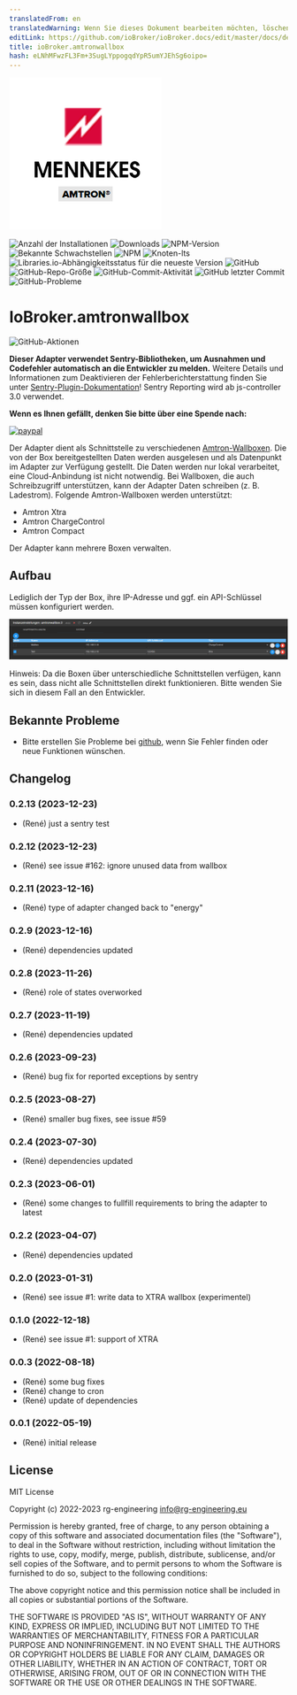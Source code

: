 ```yaml
---
translatedFrom: en
translatedWarning: Wenn Sie dieses Dokument bearbeiten möchten, löschen Sie bitte das Feld "translationsFrom". Andernfalls wird dieses Dokument automatisch erneut übersetzt
editLink: https://github.com/ioBroker/ioBroker.docs/edit/master/docs/de/adapterref/iobroker.amtronwallbox/README.md
title: ioBroker.amtronwallbox
hash: eLNhMFwzFL3Fm+3SugLYppogqdYpR5umYJEhSg6oipo=
---
```

![Logo](../../../en/adapterref/iobroker.amtronwallbox/admin/amtronwallbox.png)

![Anzahl der Installationen](http://iobroker.live/badges/amtronwallbox-stable.svg)
![Downloads](https://img.shields.io/npm/dm/iobroker.amtronwallbox.svg)
![NPM-Version](http://img.shields.io/npm/v/iobroker.amtronwallbox.svg)
![Bekannte Schwachstellen](https://snyk.io/test/github/rg-engineering/ioBroker.amtronwallbox/badge.svg)
![NPM](https://nodei.co/npm/iobroker.amtronwallbox.png?downloads=true)
![Knoten-lts](https://img.shields.io/node/v-lts/iobroker.amtronwallbox?style=flat-square)
![Libraries.io-Abhängigkeitsstatus für die neueste Version](https://img.shields.io/librariesio/release/npm/iobroker.amtronwallbox?label=npm%20dependencies&style=flat-square)
![GitHub](https://img.shields.io/github/license/rg-engineering/ioBroker.amtronwallbox?style=flat-square)
![GitHub-Repo-Größe](https://img.shields.io/github/repo-size/rg-engineering/ioBroker.amtronwallbox?logo=github&style=flat-square)
![GitHub-Commit-Aktivität](https://img.shields.io/github/commit-activity/m/rg-engineering/ioBroker.amtronwallbox?logo=github&style=flat-square)
![GitHub letzter Commit](https://img.shields.io/github/last-commit/rg-engineering/ioBroker.amtronwallbox?logo=github&style=flat-square)
![GitHub-Probleme](https://img.shields.io/github/issues/rg-engineering/ioBroker.amtronwallbox?logo=github&style=flat-square)

# IoBroker.amtronwallbox
![GitHub-Aktionen](https://github.com/rg-engineering/ioBroker.amtronwallbox/workflows/Test%20and%20Release/badge.svg)

**Dieser Adapter verwendet Sentry-Bibliotheken, um Ausnahmen und Codefehler automatisch an die Entwickler zu melden.** Weitere Details und Informationen zum Deaktivieren der Fehlerberichterstattung finden Sie unter [Sentry-Plugin-Dokumentation](https://github.com/ioBroker/plugin-sentry#plugin-sentry)! Sentry Reporting wird ab js-controller 3.0 verwendet.

**Wenn es Ihnen gefällt, denken Sie bitte über eine Spende nach:**

[![paypal](https://www.paypalobjects.com/en_US/DK/i/btn/btn_donateCC_LG.gif)](https://www.paypal.com/donate/?hosted_button_id=34ESBMJ932QZC)

Der Adapter dient als Schnittstelle zu verschiedenen [Amtron-Wallboxen](https://www.mennekes.de/emobility/produkte/amtron-wallboxen/). Die von der Box bereitgestellten Daten werden ausgelesen und als Datenpunkt im Adapter zur Verfügung gestellt.
Die Daten werden nur lokal verarbeitet, eine Cloud-Anbindung ist nicht notwendig. Bei Wallboxen, die auch Schreibzugriff unterstützen, kann der Adapter Daten schreiben (z. B. Ladestrom).
Folgende Amtron-Wallboxen werden unterstützt:

* Amtron Xtra
* Amtron ChargeControl
* Amtron Compact

Der Adapter kann mehrere Boxen verwalten.

## Aufbau
Lediglich der Typ der Box, ihre IP-Adresse und ggf. ein API-Schlüssel müssen konfiguriert werden.

![Aufbau](../../../en/adapterref/iobroker.amtronwallbox/admin/docs/Amtron_Config.PNG)

Hinweis: Da die Boxen über unterschiedliche Schnittstellen verfügen, kann es sein, dass nicht alle Schnittstellen direkt funktionieren. Bitte wenden Sie sich in diesem Fall an den Entwickler.

## Bekannte Probleme
* Bitte erstellen Sie Probleme bei [github](https://github.com/rg-engineering/ioBroker.amtronwallbox/issues), wenn Sie Fehler finden oder neue Funktionen wünschen.

## Changelog

<!--
  Placeholder for the next version (at the beginning of the line):
  ### **WORK IN PROGRESS**
-->
### 0.2.13 (2023-12-23)
* (René) just a sentry test

### 0.2.12 (2023-12-23)
* (René) see issue #162: ignore unused data from wallbox

### 0.2.11 (2023-12-16)
* (René) type of adapter changed back to "energy"

### 0.2.9 (2023-12-16)
* (René) dependencies updated

### 0.2.8 (2023-11-26)
* (René) role of states overworked

### 0.2.7 (2023-11-19)
* (René) dependencies updated

### 0.2.6 (2023-09-23)
* (René) bug fix for reported exceptions by sentry

### 0.2.5 (2023-08-27)
* (René) smaller bug fixes, see issue #59

### 0.2.4 (2023-07-30)
* (René) dependencies updated

### 0.2.3 (2023-06-01)
* (René) some changes to fullfill requirements to bring the adapter to latest

### 0.2.2 (2023-04-07)
* (René) dependencies updated

### 0.2.0 (2023-01-31)
* (René) see issue #1: write data to XTRA wallbox (experimentel)

### 0.1.0 (2022-12-18)
* (René) see issue #1: support of XTRA

### 0.0.3 (2022-08-18)
* (René) some bug fixes
* (René) change to cron
* (René) update of dependencies

### 0.0.1 (2022-05-19)
* (René) initial release

## License
MIT License

Copyright (c) 2022-2023 rg-engineering info@rg-engineering.eu

Permission is hereby granted, free of charge, to any person obtaining a copy
of this software and associated documentation files (the "Software"), to deal
in the Software without restriction, including without limitation the rights
to use, copy, modify, merge, publish, distribute, sublicense, and/or sell
copies of the Software, and to permit persons to whom the Software is
furnished to do so, subject to the following conditions:

The above copyright notice and this permission notice shall be included in all
copies or substantial portions of the Software.

THE SOFTWARE IS PROVIDED "AS IS", WITHOUT WARRANTY OF ANY KIND, EXPRESS OR
IMPLIED, INCLUDING BUT NOT LIMITED TO THE WARRANTIES OF MERCHANTABILITY,
FITNESS FOR A PARTICULAR PURPOSE AND NONINFRINGEMENT. IN NO EVENT SHALL THE
AUTHORS OR COPYRIGHT HOLDERS BE LIABLE FOR ANY CLAIM, DAMAGES OR OTHER
LIABILITY, WHETHER IN AN ACTION OF CONTRACT, TORT OR OTHERWISE, ARISING FROM,
OUT OF OR IN CONNECTION WITH THE SOFTWARE OR THE USE OR OTHER DEALINGS IN THE
SOFTWARE.
